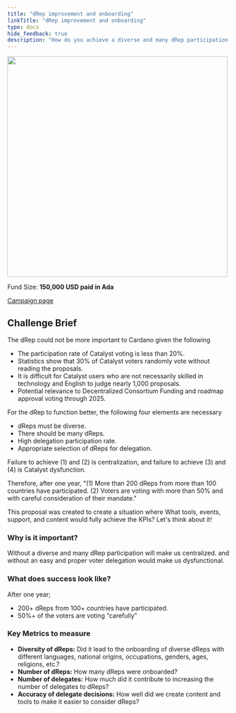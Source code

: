 ```yaml
---
title: "dRep improvement and onboarding"
linkTitle: "dRep improvement and onboarding"
type: docs
hide_feedback: true
description: "How do you achieve a diverse and many dRep participation and easy and proper voter delegation?"
---
```

<img src="https://cardano.ideascale.com/community-library/accounts/93/936143/Public/11-dRep-improvement-and-onboarding-150000-cce6a6.png" style="width:500px;height500px">

Fund Size: **150,000 USD paid in Ada**

[Campaign page](https://cardano.ideascale.com/c/campaigns/26601/about)

## Challenge Brief

The dRep could not be more important to Cardano given the following

- The participation rate of Catalyst voting is less than 20%.
- Statistics show that 30% of Catalyst voters randomly vote without reading the proposals.
- It is difficult for Catalyst users who are not necessarily skilled in technology and English to judge nearly 1,000 proposals.
- Potential relevance to Decentralized Consortium Funding and roadmap approval voting through 2025.

For the dRep to function better, the following four elements are necessary

- dReps must be diverse.
- There should be many dReps.
- High delegation participation rate.
- Appropriate selection of dReps for delegation.

Failure to achieve (1) and (2) is centralization, and failure to achieve (3) and (4) is Catalyst dysfunction.

Therefore, after one year, "(1) More than 200 dReps from more than 100 countries have participated. (2) Voters are voting with more than 50% and with careful consideration of their mandate."

This proposal was created to create a situation where What tools, events, support, and content would fully achieve the KPIs? Let's think about it!

### Why is it important?

Without a diverse and many dRep participation will make us centralized.
and without an easy and proper voter delegation would make us dysfunctional.

### What does success look like?

After one year;

- 200+ dReps from 100+ countries have participated.
- 50%+ of the voters are voting “carefully”

### Key Metrics to measure

- **Diversity of dReps:** Did it lead to the onboarding of diverse dReps with different languages, national origins, occupations, genders, ages, religions, etc.?
- **Number of dReps:** How many dReps were onboarded?
- **Number of delegates:** How much did it contribute to increasing the number of delegates to dReps?
- **Accuracy of delegate decisions:** How well did we create content and tools to make it easier to consider dReps?